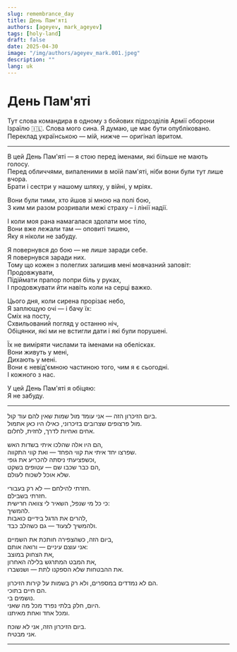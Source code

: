 ```yaml
---
slug: remembrance_day
title: День Пам'яті
authors: [ageyev, mark_ageyev]
tags: [holy-land]
draft: false
date: 2025-04-30
image: "/img/authors/ageyev_mark.001.jpeg"
description: ""
lang: uk 
---
```


# День Пам'яті 

Тут слова командира в одному з бойових підрозділів Армії оборони Ізраїлю 🇮🇱. 
Слова мого сина. Я думаю, це має бути опубліковано. Переклад українською — мій, нижче — оригінал івритом. 

<!-- truncate -->

---

В цей День Пам'яті — я стою перед іменами, які більше не мають голосу. <br/>
Перед обличчями, випаленими в моїй пам'яті, ніби вони були тут лише вчора. <br/>
Брати і сестри у нашому шляху, у війні, у мріях. <br/>

Вони були тими, хто йшов зі мною на полі бою, <br/>
З ким ми разом розривали межі страху – і лінії надії. <br/>

І коли моя рана намагалася здолати моє тіло, <br/>
Вони вже лежали там — оповиті тишею, <br/>
Яку я ніколи не забуду. <br/>

Я повернувся до бою — не лише заради себе. <br/>
Я повернувся заради них. <br/> 
Тому що кожен з полеглих залишив мені мовчазний заповіт: <br/>
Продовжувати, <br/>
Підіймати прапор попри біль у руках, <br/>
І продовжувати йти навіть коли на серці важко. <br/>

Цього дня, коли сирена прорізає небо, <br/>
Я заплющую очі — і бачу їх: <br/> 
Сміх на посту, <br/> 
Схвильований погляд у останню ніч, <br/> 
Обіцянки, які ми не встигли дати і які були порушені. <br/> 

Їх не виміряти числами та іменами на обелісках. <br/>
Вони живуть у мені, <br/> 
Дихають у мені. <br/> 
Вони є невід'ємною частиною того, чим я є сьогодні. <br/>
І кожного з нас. <br/>

У цей День Пам'яті я обіцяю:<br/>
Я не забуду. <br/> 

--- 

ביום הזיכרון הזה — אני עומד מול שמות שאין להם עוד קול.<br/>
מול פרצופים שצרובים בזיכרוני, כאילו היו כאן אתמול.<br/>
אחים ואחיות לדרך, לחזית, לחלום.<br/>

הם היו אלה שהלכו איתי בשדות האש,<br/>
שפרצו יחד איתי את קווי הפחד — ואת קווי התקווה.<br/>
וכשפציעתי ניסתה להכריע את גופי,<br/>
הם כבר שכבו שם — עטופים בשקט,<br/>
שלא אוכל לשכוח לעולם.<br/>

חזרתי להילחם — לא רק בעבורי.<br/>
חזרתי בשבילם.<br/>
כי כל מי שנפל, השאיר לי צוואה חרישית:<br/>
להמשיך.<br/>
להרים את הדגל בידיים כואבות,<br/>
ולהמשיך לצעוד — גם כשהלב כבד.<br/>

ביום הזה, כשהצפירה חותכת את השמיים,<br/>
אני עוצם עיניים — ורואה אותם:<br/>
את הצחוק במוצב,<br/>
את המבט המתרגש בלילה האחרון,<br/>
את ההבטחות שלא הספקנו לתת — ושנשברו.<br/>

הם לא נמדדים במספרים, ולא רק בשמות על קירות הזיכרון.<br/>
הם חיים בתוכי.<br/>
נושמים בי.<br/>
היום, חלק בלתי נפרד מכל מה שאני.<br/>
ומכל אחד ואחת מאיתנו.<br/>

ביום הזיכרון הזה, אני לא שוכח.<br/>
אני מבטיח.<br/>

---